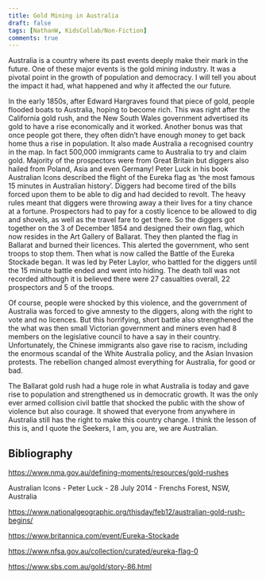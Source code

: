 ```yaml
---
title: Gold Mining in Australia
draft: false
tags: [NathanW, KidsCollab/Non-Fiction]
comments: true
---
```


Australia is a country where its past events deeply make their mark in the future. One of these major events is the gold mining industry. It was a pivotal point in the growth of population and democracy. I will tell you about the impact it had, what happened and why it affected the our future.

In the early 1850s, after Edward Hargraves found that piece of gold, people flooded boats to Australia, hoping to become rich. This was right after the California gold rush, and the New South Wales government advertised its gold to have a rise economically and it worked. Another bonus was that once people got there, they often didn’t have enough money to get back home thus a rise in population. It also made Australia a recognised country in the map. In fact 500,000 immigrants came to Australia to try and claim gold. Majority of the prospectors were from Great Britain but diggers also hailed from Poland, Asia and even Germany! Peter Luck in his book Australian Icons described the flight of the Eureka flag as ‘the most famous 15 minutes in Australian history’. Diggers had become tired of the bills forced upon them to be able to dig and had decided to revolt. The heavy rules meant that diggers were throwing away a their lives for a tiny chance at a fortune. Prospectors had to pay for a costly licence to be allowed to dig and shovels, as well as the travel fare to get there. So the diggers got together on the 3 of December 1854 and designed their own flag, which now resides in the Art Gallery of Ballarat. They then planted the flag in Ballarat and burned their licences. This alerted the government, who sent troops to stop them. Then what is now called the Battle of the Eureka Stockade began. It was led by Peter Laylor, who battled for the diggers until the 15 minute battle ended and went into hiding. The death toll was not recorded although it is believed there were 27 casualties overall, 22 prospectors and 5 of the troops.

Of course, people were shocked by this violence, and the government of Australia was forced to give amnesty to the diggers, along with the right to vote and no licences. But this horrifying, short battle also strengthened the the what was then small Victorian government and miners even had 8 members on the legislative council to have a say in their country. Unfortunately, the Chinese immigrants also gave rise to racism, including the enormous scandal of the White Australia policy, and the Asian Invasion protests. The rebellion changed almost everything for Australia, for good or bad.

The Ballarat gold rush had a huge role in what Australia is today and gave rise to population and strengthened us in democratic growth. It was the only ever armed collision civil battle that shocked the public with the show of violence but also courage. It showed that everyone from anywhere in Australia still has the right to make this country change. I think the lesson of this is, and I quote the Seekers, I am, you are, we are Australian.

## Bibliography

https://www.nma.gov.au/defining-moments/resources/gold-rushes

Australian Icons - Peter Luck - 28 July 2014 - Frenchs Forest, NSW, Australia

https://www.nationalgeographic.org/thisday/feb12/australian-gold-rush-begins/

https://www.britannica.com/event/Eureka-Stockade

https://www.nfsa.gov.au/collection/curated/eureka-flag-0

https://www.sbs.com.au/gold/story-86.html
